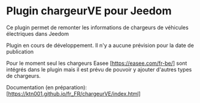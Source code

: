 # Plugin chargeurVE pour Jeedom

Ce plugin permet de remonter les informations de chargeurs de véhicules électriques dans Jeedom

Plugin en cours de développement. Il n'y a aucune prévision pour la date de publication

Pour le moment seul les chargeurs Easee [https://easee.com/fr-be/] sont intégrés dans le plugin mais il est prévu de pouvoir y ajouter d'autres types de chargeurs.

Documentation (en préparation): [https://ktn001.github.io/fr_FR/chargeurVE/index.html]
